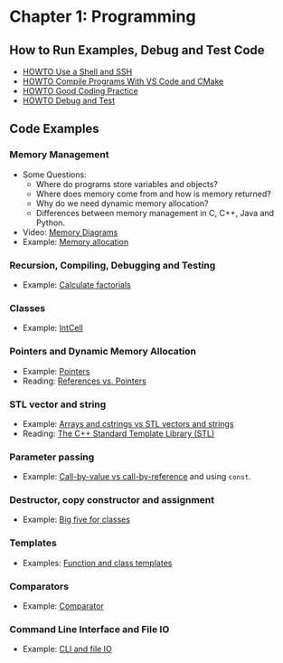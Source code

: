 # Chapter 1: Programming

## How to Run Examples, Debug and Test Code

* [HOWTO Use a Shell and SSH](../HOWTO_shell_and_ssh.md)
* [HOWTO Compile Programs With VS Code and CMake](../HOWTO_compile_programs_with_CMake.md)
* [HOWTO Good Coding Practice](../HOWTO_good_coding_practice.md)
* [HOWTO Debug and Test](../HOWTO_debug_and_test.md)

## Code Examples

### Memory Management
* Some Questions:
  - Where do programs store variables and objects?
  - Where does memory come from and how is memory returned?
  - Why do we need dynamic memory allocation?
  - Differences between memory management in C, C++, Java and Python.
* Video: [Memory Diagrams](http://vimeo.com/58710057)
* Example: [Memory allocation](memory)


### Recursion, Compiling, Debugging and Testing
* Example: [Calculate factorials](factorial)

### Classes
* Example: [IntCell](IntCell)

### Pointers and Dynamic Memory Allocation
* Example: [Pointers](pointers)
* Reading: [References vs. Pointers](https://isocpp.org/wiki/faq/references)

### STL vector and string
* Example: [Arrays and cstrings vs STL vectors and strings](vector_string)
* Reading: [The C++ Standard Template Library (STL)](https://www.geeksforgeeks.org/the-c-standard-template-library-stl/)

### Parameter passing
* Example: [Call-by-value vs call-by-reference](parameters) and using `const`.


### Destructor, copy constructor and assignment
* Example: [Big five for classes](big-five)

### Templates
* Examples: [Function and class templates](templates)

### Comparators
* Example: [Comparator](comparator)

### Command Line Interface and File IO
* Example: [CLI and file IO](io)

